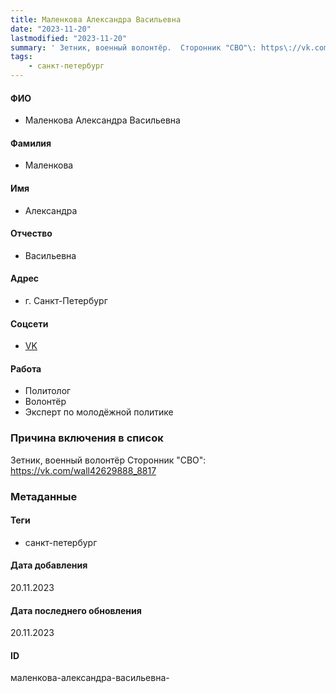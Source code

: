 ```yaml
---
title: Маленкова Александра Васильевна
date: "2023-11-20"
lastmodified: "2023-11-20"
summary: ' Зетник, военный волонтёр.  Сторонник "СВО"\: https\://vk.com/wall42629888_8817'
tags: 
    - санкт-петербург
---
```

<!--# pp2-->
<!--## Фигурант-->
<!--### Личные данные-->
#### ФИО
- Маленкова Александра Васильевна
#### Фамилия
- Маленкова
#### Имя
- Александра
#### Отчество
- Васильевна
#### Адрес
- г. Санкт-Петербург
#### Соцсети
- [VK](https://vk.com/indrik_ma)
#### Работа
- Политолог
- Волонтёр
- Эксперт по молодёжной политике
### Причина включения в список
Зетник, военный волонтёр
 Сторонник "СВО": https://vk.com/wall42629888_8817
### Метаданные
#### Теги
- санкт-петербург
#### Дата добавления
20.11.2023
#### Дата последнего обновления
20.11.2023
#### ID
маленкова-александра-васильевна-
<!--## END;-->
